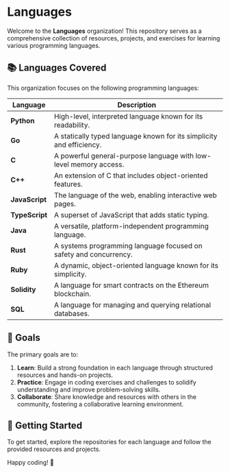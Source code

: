 # Languages

Welcome to the **Languages** organization! This repository serves as a comprehensive collection of resources, projects, and exercises for learning various programming languages.

## 📚 Languages Covered

This organization focuses on the following programming languages:

| Language        | Description                              |
|------------------|------------------------------------------|
| **Python**       | High-level, interpreted language known for its readability. |
| **Go**           | A statically typed language known for its simplicity and efficiency. |
| **C**            | A powerful general-purpose language with low-level memory access. |
| **C++**          | An extension of C that includes object-oriented features. |
| **JavaScript**   | The language of the web, enabling interactive web pages. |
| **TypeScript**   | A superset of JavaScript that adds static typing. |
| **Java**         | A versatile, platform-independent programming language. |
| **Rust**         | A systems programming language focused on safety and concurrency. |
| **Ruby**         | A dynamic, object-oriented language known for its simplicity. |
| **Solidity**     | A language for smart contracts on the Ethereum blockchain. |
| **SQL**          | A language for managing and querying relational databases. |

## 🎯 Goals

The primary goals are to:

1. **Learn**: Build a strong foundation in each language through structured resources and hands-on projects.
2. **Practice**: Engage in coding exercises and challenges to solidify understanding and improve problem-solving skills.
3. **Collaborate**: Share knowledge and resources with others in the community, fostering a collaborative learning environment.

## 🚀 Getting Started

To get started, explore the repositories for each language and follow the provided resources and projects.

Happy coding! 🎉
